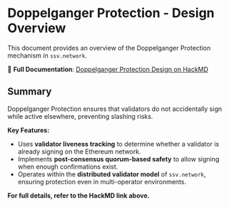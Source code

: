 # Doppelganger Protection - Design Overview

This document provides an overview of the Doppelganger Protection mechanism in `ssv.network`.

🔗 **Full Documentation**: [Doppelganger Protection Design on HackMD](https://hackmd.io/@TjjCyxe9Qxm0hOn3HZ_YIA/HygAf4M5yg)

## Summary
Doppelganger Protection ensures that validators do not accidentally sign while active elsewhere, preventing slashing risks.

**Key Features:**
- Uses **validator liveness tracking** to determine whether a validator is already signing on the Ethereum network.
- Implements **post-consensus quorum-based safety** to allow signing when enough confirmations exist.
- Operates within the **distributed validator model** of `ssv.network`, ensuring protection even in multi-operator environments.

**For full details, refer to the HackMD link above.**
